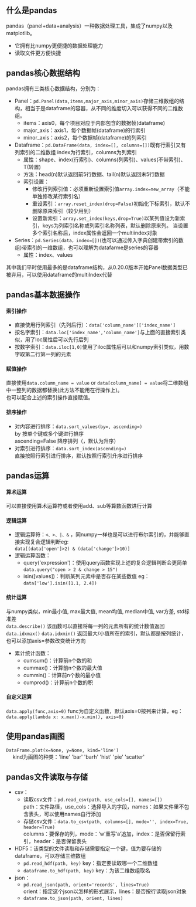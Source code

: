 ## 什么是pandas

pandas（panel+data+analysis）一种数据处理工具，集成了numpy以及matplotlib。
* 它拥有比numpy更便捷的数据处理能力
* 读取文件更方便快捷

## pandas核心数据结构

pandas拥有三类核心数据结构，分别为：
* Panel：`pd.Panel(data,items,major_axis,minor_axis)`存储三维数组的结构，相当于是dataframe的容器，从不同的维度切入可以获得不同的二维数组。
  * items：axis0，每个项目对应于内部包含的数据帧(dataframe)
  * major_axis：axis1，每个数据帧(dataframe)的行索引
  * minor_axis：axis2，每个数据帧(dataframe)的列索引
* Dataframe：`pd.DataFrame(data, index=[], columns=[])`既有行索引又有列索引的二维数组
index为行索引，columns为列索引
  * 属性：shape、index(行索引)、columns(列索引)、values(不带索引)、T(转置)
  * 方法：head(n)默认返回前5行数据、tail(n)默认返回末5行数据
  * 索引设置：
    * 修改行列索引值：必须重新设置索引值`array.index=new_array`（不能单独修改某行索引名）
    * 重设索引：`array.reset_index(drop=False)`初始化下标索引，默认不删除原来索引（较少用到）
    * 设置新索引：`array.set_index(keys,drop=True)`以某列值设为新索引，keys为列索引名称或列索引名称列表，默认删除原来列。
    当设置多个索引名称后，index属性会返回一个multiindex对象
* Series：`pd.Series(data，index=[])`(也可以通过传入字典创建带索引的数组)带索引的一维数组，也可以理解为datafarme是series的容器
  * 属性：index、values

其中我们平时使用最多的是dataframe结构，从0.20.0版本开始Panel数据类型已被弃用，可以使用dataframe的multiIndex代替

## pandas基本数据操作

#### 索引操作

* 直接使用行列索引（先列后行）：`data['column_name']['index_name']`
* 按名字索引：`data.loc['index_name','column_name']`与上面的直接索引类似，用了loc属性后可以先行后列
* 按数字索引：`data.iloc[1,0]`使用了iloc属性后可以和numpy索引类似，用数字取第二行第一列的元素

#### 赋值操作

直接使用`data.column_name = value` or `data[column_name] = value`将二维数组中一整列的数据都替换(此方法不能用在行操作上)。<br>
也可以配合上述的索引操作直接赋值。

#### 排序操作

* 对内容进行排序：`data.sort_values(by=, ascending=)`<br>
by 按单个键或多个键进行排序<br>
ascending=False 降序排列（，默认为升序）
* 对索引进行排序：`data.sort_index(ascending=)`<br>
直接按照行索引进行排序，默认按照行索引升序进行排序

## pandas运算

#### 算术运算

可以直接使用算术运算符或者使用add、sub等算数函数进行计算

#### 逻辑运算

* 逻辑运算符：`<、>、|、&` ，同numpy一样也是可以进行布尔索引的，并能够直接实现复合逻辑判断eg:<br>
`data[(data['open']>2) & (data['change']>10)]`
* 逻辑运算函数：
  * query('expression')：使用query函数实现上述的复合逻辑判断会更简单`data.query("open > 2 & change > 15")`
  * isin([values])：判断某列元素中是否存在某些数值 eg：<br>
  `data['low'].isin([1.1, 2.4])`
  
#### 统计运算

与numpy类似，min最小值, max最大值, mean均值, median中值, var方差, std标准差<br>
`data.describe()` 该函数可以直接将每一列的元素所有的统计数值返回<br>
`data.idxmax()` `data.idxmin()` 返回最大/小值所在的索引，默认都是按列统计，也可以添加axis=参数改变统计方向
* 累计统计函数：
  * cumsum()：计算前n个数的和
  * cummax()：计算前n个数的最大值
  * cummin()：计算前n个数的最小值
  * cumprod()：计算前n个数的积
  
#### 自定义运算

`data.apply(func,axis=0)` func为自定义函数，默认axis=0按列来计算，eg：<br>
`data.apply(lambda x: x.max()-x.min(), axis=0)`

## 使用pandas画图

`DataFrame.plot(x=None, y=None, kind='line')`<br>
&emsp; kind为画图的种类：'line' 'bar' 'barh' 'hist' 'pie' 'scatter'

## pandas文件读取与存储

* csv：
  * 读取csv文件：`pd.read_csv(path, use_cols=[], names=[])`<br>
    path：文件路径，use_cols：选择导入的字段，names：如果文件里不包含表头，可以使用names自行添加
  * 存储csv文件：`data.to_csv(path, columns=[], mode='', index=True, header=True)`<br>
    columns：要保存的列，mode：‘w’重写‘a’追加，index：是否保留行索引，header：是否保留表头
* HDF5：该类型的文件读取和存储需要指定一个键，值为要存储的dataframe，可以存储三维数组
  * `pd.read_hdf(path, key)` key：指定要读取哪一个二维数组
  * `dataframe.to_hdf(path, key)` key：为该二维数组取名
* json：
  * `pd.read_json(path, orient='records', lines=True)`<br>
  orient：指定这个json以怎样的形式展示，lines：是否按行读取json对象
  * `dataframe.to_json(path, orient, lines)`